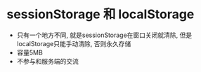 # sessionStorage 和 localStorage
+ 只有一个地方不同, 就是sessionStorage在窗口关闭就清除, 但是localStorage只能手动清除, 否则永久存储
+ 容量5MB
+ 不参与和服务端的交流